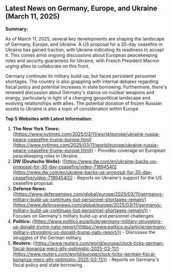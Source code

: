 ## Latest News on Germany, Europe, and Ukraine (March 11, 2025)

**Summary:**

As of March 11, 2025, several key developments are shaping the landscape of Germany, Europe, and Ukraine. A US proposal for a 30-day ceasefire in Ukraine has gained traction, with Ukraine indicating its readiness to accept it. This comes amid ongoing discussions about European peacekeeping roles and security guarantees for Ukraine, with French President Macron urging allies to collaborate on this front.

Germany continues its military build-up, but faces persistent personnel shortages. The country is also grappling with internal debates regarding fiscal policy and potential increases in state borrowing. Furthermore, there's renewed discussion about Germany's stance on nuclear weapons and energy, particularly in light of a changing geopolitical landscape and evolving relationships with allies. The potential donation of frozen Russian assets to Ukraine is also a topic of consideration within Europe.

**Top 5 Websites with Latest Information:**

1.  **The New York Times:** ([https://www.nytimes.com/2025/03/11/world/europe/ukraine-russia-peace-ceasefire-trump-europe.html](https://www.nytimes.com/2025/03/11/world/europe/ukraine-russia-peace-ceasefire-trump-europe.html)) - Provides coverage on European peacekeeping roles in Ukraine.
2.  **DW (Deutsche Welle):** ([https://www.dw.com/en/ukraine-backs-us-proposal-for-30-day-ceasefire/video-71894540](https://www.dw.com/en/ukraine-backs-us-proposal-for-30-day-ceasefire/video-71894540)) - Reports on Ukraine's support for the US ceasefire proposal.
3.  **Defense News:** ([https://www.defensenews.com/global/europe/2025/03/11/germanys-military-build-up-continues-but-personnel-shortages-remain/](https://www.defensenews.com/global/europe/2025/03/11/germanys-military-build-up-continues-but-personnel-shortages-remain/)) - Focuses on Germany's military build-up and personnel challenges.
4.  **Politico:** ([https://www.politico.eu/article/germany-military-struggling-us-donald-trump-nato-report/](https://www.politico.eu/article/germany-military-struggling-us-donald-trump-nato-report/)) - Discusses the struggles of the German military.
5.  **Reuters:** ([https://www.reuters.com/world/europe/clock-ticks-german-fiscal-bonanza-merz-ally-optimistic-2025-03-11/](https://www.reuters.com/world/europe/clock-ticks-german-fiscal-bonanza-merz-ally-optimistic-2025-03-11/)) - Reports on Germany's fiscal policy and state borrowing.